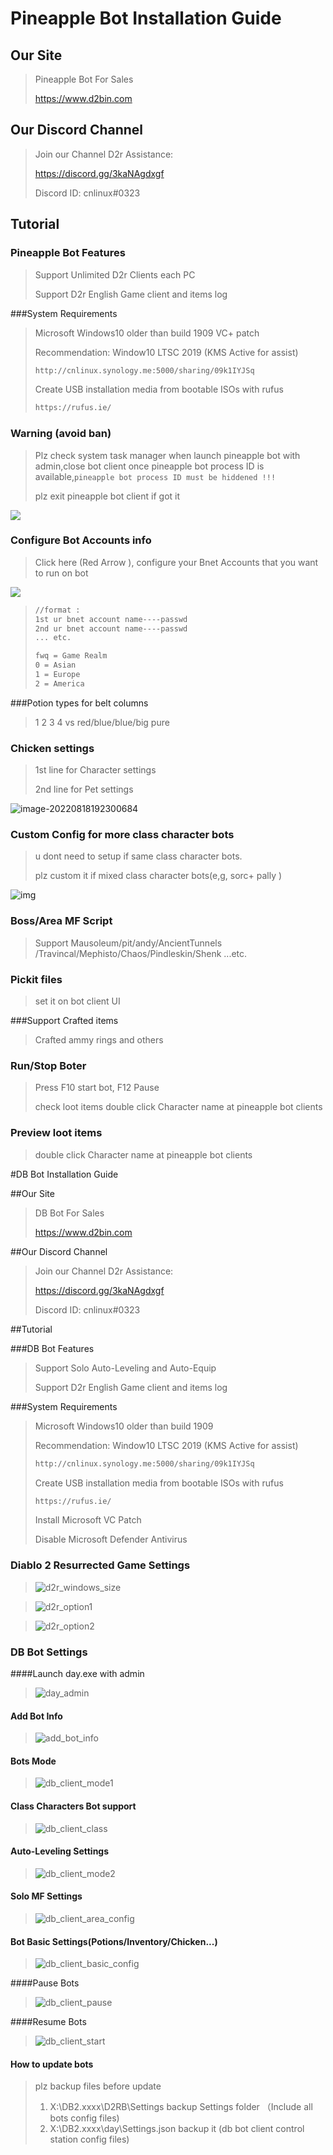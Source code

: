 # Pineapple Bot Installation Guide

## Our Site

> Pineapple Bot For Sales
>
> https://www.d2bin.com

## Our Discord Channel

> Join our Channel D2r Assistance:
>
> https://discord.gg/3kaNAgdxgf
>
> Discord ID: cnlinux#0323

## Tutorial

### Pineapple Bot Features 

> Support Unlimited D2r Clients each PC 
>
> Support D2r English Game client and items log 

###System Requirements

> Microsoft Windows10 older than build 1909
> VC+  patch
>
> Recommendation:  Window10 LTSC 2019  (KMS Active for assist)
>
> ~~~html
> http://cnlinux.synology.me:5000/sharing/09k1IYJSq
> ~~~
>
> Create USB installation media from bootable ISOs with rufus
>
> ~~~html
> https://rufus.ie/
> ~~~

### Warning (avoid ban)

> Plz check system task manager when launch pineapple bot with admin,close bot client once pineapple bot process ID is available,```pineapple bot process ID must be hiddened !!!```
>
> plz exit pineapple bot client if got it

![](https://raw.githubusercontent.com/cnlinuxcode/typora/master/202208261752753.png)



### Configure  Bot Accounts info

> Click here (Red Arrow ), configure your Bnet Accounts that you want to run on bot

![](https://raw.githubusercontent.com/cnlinuxcode/typora/master/202208262314323.PNG)



> ~~~txt
> //format :
> 1st ur bnet account name----passwd
> 2nd ur bnet account name----passwd
> ... etc.
> 
> fwq = Game Realm 
> 0 = Asian
> 1 = Europe
> 2 = America
> ~~~
>
> 

###Potion types for belt columns

> 1 2 3 4  vs red/blue/blue/big pure 

### Chicken settings

> 1st line for Character settings
>
> 2nd line for Pet settings

![image-20220818192300684](https://raw.githubusercontent.com/cnlinuxcode/typora/master/202208181923883.png)



### Custom Config for more class character bots

> u dont need to setup if  same class character bots.
>
> plz custom it if mixed class  character bots(e,g,  sorc+ pally )

![img](https://raw.githubusercontent.com/cnlinuxcode/typora/master/202208270024718.jpg)



### Boss/Area MF Script

> Support Mausoleum/pit/andy/AncientTunnels /Travincal/Mephisto/Chaos/Pindleskin/Shenk ...etc. 

### Pickit files

> set it on bot client UI

###Support Crafted items

> Crafted ammy rings and others



### Run/Stop Boter 

> Press F10 start bot, F12 Pause
>
> check loot items   double click Character name at pineapple bot clients

### Preview loot items

>  double click Character name at pineapple bot clients

#DB Bot Installation Guide

##Our Site

> DB Bot For Sales
>
> https://www.d2bin.com

##Our Discord Channel

> Join our Channel D2r Assistance:
>
> https://discord.gg/3kaNAgdxgf
>
> Discord ID: cnlinux#0323

##Tutorial

###DB Bot Features 

> Support Solo Auto-Leveling and Auto-Equip
>
> Support D2r English Game client and items log 

###System Requirements

> Microsoft Windows10 older than build 1909
>
> Recommendation:  Window10 LTSC 2019  (KMS Active for assist)
>
> ~~~html
> http://cnlinux.synology.me:5000/sharing/09k1IYJSq
> ~~~
>
> Create USB installation media from bootable ISOs with rufus
>
> ~~~html
> https://rufus.ie/
> ~~~
>
> Install Microsoft VC Patch 
>
> Disable Microsoft Defender Antivirus

### Diablo 2 Resurrected Game Settings

> ![d2r_windows_size](https://raw.githubusercontent.com/cnlinuxcode/typora/master/202209130025909.png)

> ![d2r_option1](https://raw.githubusercontent.com/cnlinuxcode/typora/master/202209120103520.png)

> ![d2r_option2](https://raw.githubusercontent.com/cnlinuxcode/typora/master/202209130025877.png)

### DB Bot Settings

####Launch day.exe with admin

> ![day_admin](https://raw.githubusercontent.com/cnlinuxcode/typora/master/202209120412594.PNG)

#### Add Bot Info

> ![add_bot_info](https://raw.githubusercontent.com/cnlinuxcode/typora/master/202209120407669.png)

#### Bots Mode

> ![db_client_mode1](https://raw.githubusercontent.com/cnlinuxcode/typora/master/202209130026996.png)

#### Class Characters Bot support

> ![db_client_class](https://raw.githubusercontent.com/cnlinuxcode/typora/master/202209120416571.png)

#### Auto-Leveling Settings

> ![db_client_mode2](https://raw.githubusercontent.com/cnlinuxcode/typora/master/202209120418619.png)

#### Solo MF Settings

> ![db_client_area_config](https://raw.githubusercontent.com/cnlinuxcode/typora/master/202209120422600.png)

#### Bot Basic Settings(Potions/Inventory/Chicken...)

> ![db_client_basic_config](https://raw.githubusercontent.com/cnlinuxcode/typora/master/202209130026959.png)

####Pause Bots

> ![db_client_pause](https://raw.githubusercontent.com/cnlinuxcode/typora/master/202209120429576.png)

####Resume Bots

> ![db_client_start](https://raw.githubusercontent.com/cnlinuxcode/typora/master/202209120421622.png)

#### How to update bots

> plz backup files before update
>
> 1. X:\DB2.xxxx\D2RB\Settings                backup Settings folder （Include all bots config files)
> 2. X:\DB2.xxxx\day\Settings.json            backup it  (db bot client control station config files)

